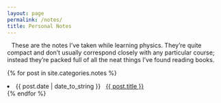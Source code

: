 ```yaml
---
layout: page
permalink: /notes/
title: Personal Notes
---
```

<p style="text-indent:10px">These are the notes I’ve taken while learning physics. They’re quite compact and don’t usually correspond closely with any particular course; instead they’re packed full of all the neat things I’ve found reading books.</p>

{% for post in site.categories.notes %}
 <li><span>{{ post.date | date_to_string }}</span> &nbsp; <a href="{{ post.url }}">{{ post.title }}</a></li>
{% endfor %}
